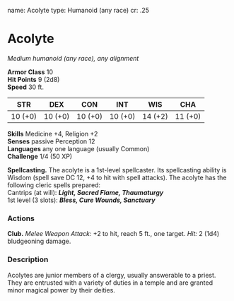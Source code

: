 name: Acolyte
type: Humanoid (any race)
cr: .25

# Acolyte 
_Medium humanoid (any race), any alignment_

**Armor Class** 10    
**Hit Points** 9 (2d8)    
**Speed** 30 ft. 

| STR     | DEX     | CON     | INT     | WIS     | CHA     |
|---------|---------|---------|---------|---------|---------|
| 10 (+0) | 10 (+0) | 10 (+0) | 10 (+0) | 14 (+2) | 11 (+0) |   

**Skills** Medicine +4, Religion +2    
**Senses** passive Perception 12    
**Languages** any one language (usually Common)    
**Challenge** 1/4 (50 XP) 

**Spellcasting.** The acolyte is a 1st-level spellcaster. Its spellcasting ability is Wisdom (spell save DC 12, +4 to hit with spell attacks). The acolyte has the following cleric spells prepared:    
Cantrips (at will): **_Light, Sacred Flame, Thaumaturgy_**    
1st level (3 slots): **_Bless, Cure Wounds, Sanctuary_** 

### Actions 
**Club.** _Melee Weapon Attack:_ +2 to hit, reach 5 ft., one target. _Hit:_ 2 (1d4) bludgeoning damage. 

### Description
Acolytes are junior members of a clergy, usually answerable to a priest. They are entrusted with a variety of duties in a temple and are granted minor magical power by their deities. 
